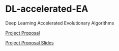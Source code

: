 # DL-accelerated-EA
Deep Learning Accelerated Evolutionary Algorithms

[Project Proposal](https://docs.google.com/document/d/1aE-BtkOw5NHEFjz0QUZ4o_pL7_UUojA7V9rCRNZ_FTA/edit)

[Project Proposal Slides](https://docs.google.com/presentation/d/130zDDQqiWwgLendBMeh_s5g9TKVULcLkpljWHhxM45U/edit?usp=sharing)
